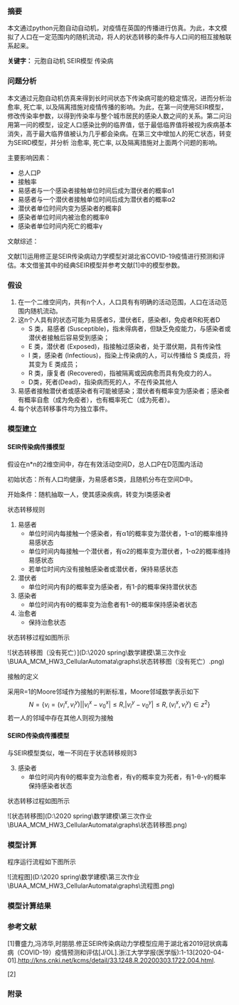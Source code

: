 ### 摘要

​		本文通过python元胞自动自动机，对疫情在英国的传播进行仿真。为此，本文模拟了人口在一定范围内的随机流动，将人的状态转移的条件与人口间的相互接触联系起来。

**关键字：** 元胞自动机  SEIR模型 传染病

### 问题分析

​		本文通过元胞自动机仿真来得到长时间状态下传染病可能的稳定情况，进而分析治愈率, 死亡率, 以及隔离措施对疫情传播的影响。为此，在第一问使用SEIR模型，修改传染率参数，以得到传染率与整个城市居民的感染人数之间的关系。第二问沿用第一问的模型，设定人口感染比例的临界值，低于最低临界值将被视为疾病基本消失，高于最大临界值被认为几乎都会染病。在第三文中增加人的死亡状态，转变为SEIRD模型，并分析 治愈率, 死亡率, 以及隔离措施对上面两个问题的影响。

主要影响因素：

* 总人口P
* 接触率
* 易感者与一个感染者接触单位时间后成为潜伏者的概率α1
* 易感者与一个潜伏者接触单位时间后成为潜伏者的概率α2
* 潜伏者单位时间内变为感染者的概率β
* 感染者单位时间内被治愈的概率θ
* 感染者单位时间内死亡的概率γ



文献综述：

文献[1]运用修正是SEIR传染病动力学模型对湖北省COVID-19疫情进行预测和评估。本文借鉴其中的经典SEIR模型并参考文献[1]中的模型参数。

### 假设

1. 在一个二维空间内，共有n个人，人口具有有明确的活动范围，人口在活动范围内随机流动。
2. 这n个人具有的状态可能为易感者S，潜伏者E，感染者I，免疫者R和死者D
   * S 类，易感者 (Susceptible)，指未得病者，但缺乏免疫能力，与感染者或潜伏者接触后容易受到感染；
   * E 类，潜伏者 (Exposed)，指接触过感染者，处于潜伏期，具有传染性
   * I 类，感染者 (Infectious)，指染上传染病的人，可以传播给 S 类成员，将其变为 E 类成员；
   * R 类，康复者 (Recovered)，指被隔离或因病愈而具有免疫力的人。
   * D类，死者(Dead)，指染病而死的人，不在传染其他人
3. 易感者接触潜伏者或感染者有可能被感染；潜伏者有概率变为感染者；感染者有概率自愈（成为免疫者），也有概率死亡（成为死者）。
4. 每个状态转移事件均为独立事件。

### 模型建立

#### SEIR传染病传播模型

假设在n*n的2维空间中，存在有效活动空间D，总人口P在D范围内活动

初始状态：所有人口均健康，为易感者S类，且随机分布在空间D中。

开始条件：随机抽取一人，使其感染疾病，转变为I类感染者

状态转移规则

1. 易感者
   * 单位时间内每接触一个感染者，有α1的概率变为潜伏者，1-α1的概率维持易感状态
   * 单位时间内每接触一个潜伏者，有α2的概率变为潜伏者，1-α2的概率维持易感状态
   * 若单位时间内没有接触感染者或潜伏者，保持易感状态
2. 潜伏者
   * 单位时间内有β的概率变为感染者，有1-β的概率保持潜伏状态
3. 感染者
   * 单位时间内有θ的概率变为治愈者有1-θ的概率保持感染者状态
4. 治愈者
   * 保持治愈状态

状态转移过程如图所示

![状态转移图（没有死亡）](D:\2020 spring\数学建模\第三次作业\BUAA_MCM_HW3_CellularAutomata\graphs\状态转移图（没有死亡）.png)

接触的定义

采用R=1的Moore邻域作为接触的判断标准，Moore邻域数学表示如下
$$
N = \{v_i = (v_i^x,v_i^y)||v_i^x-v_0^x|\le R,|v_i^y-v_0^y|\le R,(v_i^x,v_i^y) \in z^2\}
$$
若一人的邻域中存在其他人则视为接触

#### SEIRD传染病传播模型

与SEIR模型类似，唯一不同在于状态转移规则3

3. 感染者
   * 单位时间内有θ的概率变为治愈者，有γ的概率变为死者，有1-θ-γ的概率保持感染者状态

状态转移过程如图所示

![状态转移图](D:\2020 spring\数学建模\第三次作业\BUAA_MCM_HW3_CellularAutomata\graphs\状态转移图.png)

### 模型计算

程序运行流程如下图所示

![流程图](D:\2020 spring\数学建模\第三次作业\BUAA_MCM_HW3_CellularAutomata\graphs\流程图.png)

### 模型计算结果



### 参考文献

[1]曹盛力,冯沛华,时朋朋.修正SEIR传染病动力学模型应用于湖北省2019冠状病毒病（COVID-19）疫情预测和评估[J/OL].浙江大学学报(医学版):1-13[2020-04-01].http://kns.cnki.net/kcms/detail/33.1248.R.20200303.1722.004.html.

[2]

### 附录

